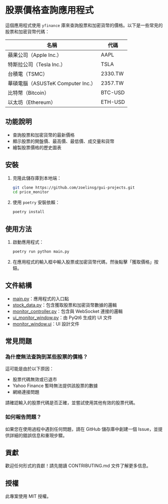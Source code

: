 # 股票價格查詢應用程式

這個應用程式使用 `yfinance` 庫來查詢股票和加密貨幣的價格。以下是一些常見的股票和加密貨幣代碼：

| 名稱                           | 代碼      |
| ------------------------------ | --------- |
| 蘋果公司（Apple Inc.）         | AAPL      |
| 特斯拉公司（Tesla Inc.）       | TSLA      |
| 台積電（TSMC）                 | 2330.TW   |
| 華碩電腦（ASUSTeK Computer Inc.）| 2357.TW   |
| 比特幣（Bitcoin）              | BTC-USD   |
| 以太坊（Ethereum）             | ETH-USD   |

## 功能說明

- 查詢股票和加密貨幣的最新價格
- 顯示股票的開盤價、最高價、最低價、成交量和貨幣
- 繪製股票價格的歷史圖表

## 安裝

1. 克隆此儲存庫到本地端：
    ```sh
    git clone https://github.com/zoelinsg/gui-projects.git
    cd price_monitor
    ```

2. 使用 `poetry` 安裝依賴：
    ```sh
    poetry install
    ```

## 使用方法

1. 啟動應用程式：
    ```sh
    poetry run python main.py
    ```

2. 在應用程式的輸入框中輸入股票或加密貨幣代碼，然後點擊「獲取價格」按鈕。

## 文件結構

- [main.py](http://_vscodecontentref_/0)：應用程式的入口點
- [stock_data.py](http://_vscodecontentref_/1)：包含獲取股票和加密貨幣數據的邏輯
- [monitor_controller.py](http://_vscodecontentref_/2)：包含與 WebSocket 連接的邏輯
- [ui_monitor_window.py](http://_vscodecontentref_/3)：由 PyQt6 生成的 UI 文件
- [monitor_window.ui](http://_vscodecontentref_/4)：UI 設計文件

## 常見問題

### 為什麼無法查詢到某些股票的價格？

這可能是由於以下原因：
- 股票代碼無效或已退市
- Yahoo Finance 暫時無法提供該股票的數據
- 網絡連接問題

請確認輸入的股票代碼是否正確，並嘗試使用其他有效的股票代碼。

### 如何報告問題？

如果您在使用過程中遇到任何問題，請在 GitHub 儲存庫中創建一個 Issue，並提供詳細的錯誤信息和重現步驟。

## 貢獻

歡迎任何形式的貢獻！請先閱讀 CONTRIBUTING.md 文件了解更多信息。

## 授權

此專案使用 MIT 授權。